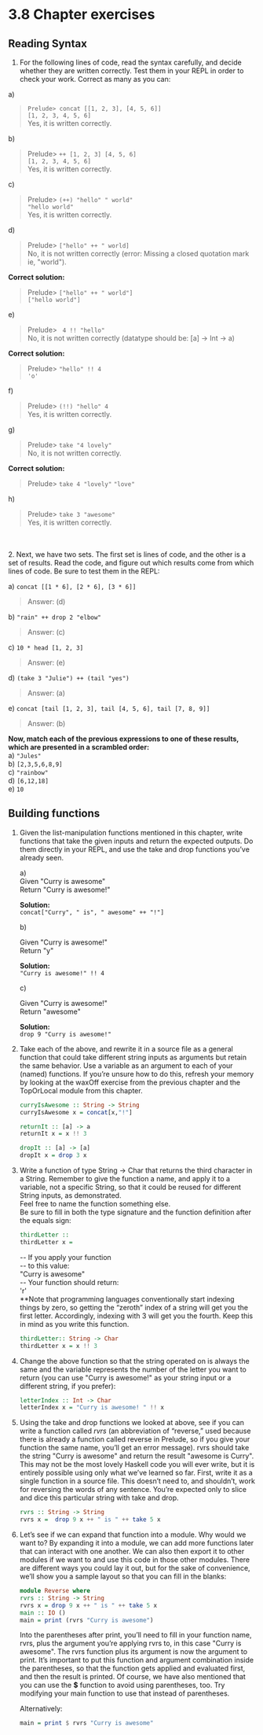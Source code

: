 # 3.8 Chapter exercises
## Reading Syntax

1. For the following lines of code, read the syntax carefully, and decide whether they are written correctly. Test them in your REPL in order to check your work. Correct as many as you can:
 
 a) 
 > `Prelude> concat [[1, 2, 3], [4, 5, 6]]`  
 > ` [1, 2, 3, 4, 5, 6] `  
 > Yes, it is written correctly.


 b)  
 > Prelude> `++ [1, 2, 3] [4, 5, 6]`  
 > `[1, 2, 3, 4, 5, 6]`  
 > Yes, it is written correctly.  

 c) 
 > Prelude> `(++) "hello" " world"`  
 > `"hello world"`  
 > Yes, it is written correctly.

 d)  
 > Prelude> `["hello" ++ " world]`  
 > No, it is not written correctly (error: Missing a closed quotation mark ie, "world").    

  **Correct solution:**  
> Prelude> `["hello" ++ " world"]`  
> `["hello world"]`

 e)
 > Prelude> ` 4 !! "hello"`  
 > No, it is not written correctly (datatype should be: [a] -> Int -> a)

  **Correct solution:**  
 > Prelude> `"hello" !! 4`  
 > `'o'`

 f)
 > Prelude> `(!!) "hello" 4`  
 > Yes, it is written correctly.  

 g)
 > Prelude> `take "4 lovely"`  
 > No, it is not written correctly.

  **Correct solution:**  
> Prelude> `take 4 "lovely"`
> `"love"`

h)  
> Prelude> `take 3 "awesome"`  
> Yes, it is written correctly.

\
\
2. 
Next, we have two sets. The first set is lines of code, and the other is a set of results. Read the code, and figure out which results come from which lines of code. Be sure to test them in the REPL:  

a) `concat [[1 * 6], [2 * 6], [3 * 6]]`  
> Answer: (d)

b) `"rain" ++ drop 2 "elbow"`
> Answer: (c)

c) `10 * head [1, 2, 3]`  
> Answer: (e)

d) `(take 3 "Julie") ++ (tail "yes")`
> Answer: (a)

e) `concat [tail [1, 2, 3], tail [4, 5, 6], tail [7, 8, 9]]`
> Answer: (b)

**Now, match each of the previous expressions to one of
these results, which are presented in a scrambled order:**  
a) `"Jules"`  
b) `[2,3,5,6,8,9]`  
c) `"rainbow"`  
d) `[6,12,18]`  
e) `10`

## Building functions

1.  Given the list-manipulation functions mentioned in this chapter, write functions that take the given inputs and return the expected outputs. Do them directly in your REPL, and use the take and drop functions you’ve already seen.

    a)  
      Given "Curry is awesome"  
      Return "Curry is awesome!"

      **Solution:**  
      `concat["Curry", " is", " awesome" ++ "!"]`

    b)  

      Given "Curry is awesome!"  
      Return "y"

      **Solution:**  
      `"Curry is awesome!" !! 4`

    c)  

      Given "Curry is awesome!"  
      Return "awesome"

      **Solution:**  
      `drop 9 "Curry is awesome!"`

2.  Take each of the above, and rewrite it in a source file as a general function that could take different string inputs as arguments but retain the same behavior. Use a variable as an argument to each of your (named) functions. If you’re unsure how to do this, refresh your memory by looking at the waxOff exercise from the previous chapter and the TopOrLocal module from this chapter.
    ```hs
    curryIsAwesome :: String -> String
    curryIsAwesome x = concat[x,"!"]

    returnIt :: [a] -> a
    returnIt x = x !! 3

    dropIt :: [a] -> [a]
    dropIt x = drop 3 x  
    ```


3.  Write a function of type String -> Char that returns the third character in a String. Remember to give the function a name, and apply it to a variable, not a specific String, so that it could be reused for different String inputs, as demonstrated.  
Feel free to name the function something else.  
Be sure to fill in both the type signature and the function definition after the equals sign:  
    ```hs
    thirdLetter ::  
    thirdLetter x =  
    ```
    -- If you apply your function  
    -- to this value:  
    "Curry is awesome"  
    -- Your function should return:  
    'r'  
    **Note that programming languages conventionally start
    indexing things by zero, so getting the “zeroth” index of a string will get you the first letter. Accordingly, indexing
    with 3 will get you the fourth. Keep this in mind as you
    write this function.  
    ```hs
    thirdLetter:: String -> Char
    thirdLetter x = x !! 3  
    ```

4. Change the above function so that the string operated on is always the same and the variable represents the number of the letter you want to return (you can use "Curry is awesome!" as your string input or a different string, if you prefer):  

    ```hs
    letterIndex :: Int -> Char  
    letterIndex x = "Curry is awesome! " !! x
    ```

5. Using the take and drop functions we looked at above, see if you can write a function called *rvrs* (an abbreviation of
“reverse,” used because there is already a function called reverse in Prelude, so if you give your function the same name, you’ll get an error message). rvrs should take the string "Curry is awesome" and return the result "awesome is Curry". This may not be the most lovely Haskell code you will ever write, but it is entirely possible using only what we’ve learned so far. First, write it as a single function in a source file. This doesn’t need to, and shouldn’t, work for reversing the words of any sentence. You’re expected
only to slice and dice this particular string with take and drop.

    ```hs
    rvrs :: String -> String
    rvrs x =  drop 9 x ++ " is " ++ take 5 x
    ```

6. Let’s see if we can expand that function into a module.
Why would we want to? By expanding it into a module,
we can add more functions later that can interact with
one another. We can also then export it to other modules
if we want to and use this code in those other modules.
There are different ways you could lay it out, but for the
sake of convenience, we’ll show you a sample layout so
that you can fill in the blanks:  

    ```hs
    module Reverse where  
    rvrs :: String -> String  
    rvrs x = drop 9 x ++ " is " ++ take 5 x
    main :: IO ()
    main = print (rvrs "Curry is awesome")
    ```

    Into the parentheses after print, you’ll need to fill in your
    function name, rvrs, plus the argument you’re applying
    rvrs to, in this case "Curry is awesome".
    The rvrs function plus its argument is now the argument to print. It’s important to put this function and argument combination inside the parentheses, so that the function gets applied and evaluated first, and then the result is printed.
    Of course, we have also mentioned that you can use the **$**
    function to avoid using parentheses, too. Try modifying
    your main function to use that instead of parentheses.

      Alternatively:
      ```hs
      main = print $ rvrs "Curry is awesome"
      ```
